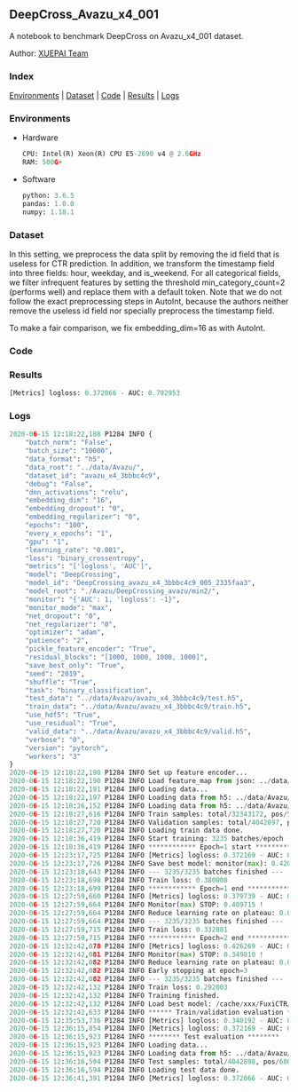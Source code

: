 ## DeepCross_Avazu_x4_001

A notebook to benchmark DeepCross on Avazu_x4_001 dataset.

Author: [XUEPAI Team](https://github.com/xue-pai)


### Index
[Environments](#Environments) | [Dataset](#Dataset) | [Code](#Code) | [Results](#Results) | [Logs](#Logs)

### Environments
+ Hardware

  ```python
  CPU: Intel(R) Xeon(R) CPU E5-2690 v4 @ 2.6GHz
  RAM: 500G+
  ```
+ Software

  ```python
  python: 3.6.5
  pandas: 1.0.0
  numpy: 1.18.1
  ```

### Dataset
In this setting, we preprocess the data split by removing the id field that is useless for CTR prediction. In addition, we transform the timestamp field into three fields: hour, weekday, and is_weekend. For all categorical fields, we filter infrequent features by setting the threshold min_category_count=2 (performs well) and replace them with a default <OOV> token. Note that we do not follow the exact preprocessing steps in AutoInt, because the authors neither remove the useless id field nor specially preprocess the timestamp field.

To make a fair comparison, we fix embedding_dim=16 as with AutoInt.


### Code




### Results
```python
[Metrics] logloss: 0.372066 - AUC: 0.792953
```


### Logs
```python
2020-06-15 12:18:22,188 P1284 INFO {
    "batch_norm": "False",
    "batch_size": "10000",
    "data_format": "h5",
    "data_root": "../data/Avazu/",
    "dataset_id": "avazu_x4_3bbbc4c9",
    "debug": "False",
    "dnn_activations": "relu",
    "embedding_dim": "16",
    "embedding_dropout": "0",
    "embedding_regularizer": "0",
    "epochs": "100",
    "every_x_epochs": "1",
    "gpu": "1",
    "learning_rate": "0.001",
    "loss": "binary_crossentropy",
    "metrics": "['logloss', 'AUC']",
    "model": "DeepCrossing",
    "model_id": "DeepCrossing_avazu_x4_3bbbc4c9_005_2335faa3",
    "model_root": "./Avazu/DeepCrossing_avazu/min2/",
    "monitor": "{'AUC': 1, 'logloss': -1}",
    "monitor_mode": "max",
    "net_dropout": "0",
    "net_regularizer": "0",
    "optimizer": "adam",
    "patience": "2",
    "pickle_feature_encoder": "True",
    "residual_blocks": "[1000, 1000, 1000, 1000]",
    "save_best_only": "True",
    "seed": "2019",
    "shuffle": "True",
    "task": "binary_classification",
    "test_data": "../data/Avazu/avazu_x4_3bbbc4c9/test.h5",
    "train_data": "../data/Avazu/avazu_x4_3bbbc4c9/train.h5",
    "use_hdf5": "True",
    "use_residual": "True",
    "valid_data": "../data/Avazu/avazu_x4_3bbbc4c9/valid.h5",
    "verbose": "0",
    "version": "pytorch",
    "workers": "3"
}
2020-06-15 12:18:22,190 P1284 INFO Set up feature encoder...
2020-06-15 12:18:22,190 P1284 INFO Load feature_map from json: ../data/Avazu/avazu_x4_3bbbc4c9/feature_map.json
2020-06-15 12:18:22,191 P1284 INFO Loading data...
2020-06-15 12:18:22,197 P1284 INFO Loading data from h5: ../data/Avazu/avazu_x4_3bbbc4c9/train.h5
2020-06-15 12:18:26,152 P1284 INFO Loading data from h5: ../data/Avazu/avazu_x4_3bbbc4c9/valid.h5
2020-06-15 12:18:27,616 P1284 INFO Train samples: total/32343172, pos/5492052, neg/26851120, ratio/16.98%
2020-06-15 12:18:27,720 P1284 INFO Validation samples: total/4042897, pos/686507, neg/3356390, ratio/16.98%
2020-06-15 12:18:27,720 P1284 INFO Loading train data done.
2020-06-15 12:18:36,419 P1284 INFO Start training: 3235 batches/epoch
2020-06-15 12:18:36,419 P1284 INFO ************ Epoch=1 start ************
2020-06-15 12:23:17,725 P1284 INFO [Metrics] logloss: 0.372169 - AUC: 0.792766
2020-06-15 12:23:17,726 P1284 INFO Save best model: monitor(max): 0.420597
2020-06-15 12:23:18,643 P1284 INFO --- 3235/3235 batches finished ---
2020-06-15 12:23:18,698 P1284 INFO Train loss: 0.380008
2020-06-15 12:23:18,699 P1284 INFO ************ Epoch=1 end ************
2020-06-15 12:27:59,660 P1284 INFO [Metrics] logloss: 0.379739 - AUC: 0.789453
2020-06-15 12:27:59,664 P1284 INFO Monitor(max) STOP: 0.409715 !
2020-06-15 12:27:59,664 P1284 INFO Reduce learning rate on plateau: 0.000100
2020-06-15 12:27:59,664 P1284 INFO --- 3235/3235 batches finished ---
2020-06-15 12:27:59,715 P1284 INFO Train loss: 0.332881
2020-06-15 12:27:59,715 P1284 INFO ************ Epoch=2 end ************
2020-06-15 12:32:42,078 P1284 INFO [Metrics] logloss: 0.426269 - AUC: 0.776080
2020-06-15 12:32:42,081 P1284 INFO Monitor(max) STOP: 0.349810 !
2020-06-15 12:32:42,082 P1284 INFO Reduce learning rate on plateau: 0.000010
2020-06-15 12:32:42,082 P1284 INFO Early stopping at epoch=3
2020-06-15 12:32:42,082 P1284 INFO --- 3235/3235 batches finished ---
2020-06-15 12:32:42,132 P1284 INFO Train loss: 0.292803
2020-06-15 12:32:42,132 P1284 INFO Training finished.
2020-06-15 12:32:42,132 P1284 INFO Load best model: /cache/xxx/FuxiCTR/benchmarks/Avazu/DeepCrossing_avazu/min2/avazu_x4_3bbbc4c9/DeepCrossing_avazu_x4_3bbbc4c9_005_2335faa3_model.ckpt
2020-06-15 12:32:42,633 P1284 INFO ****** Train/validation evaluation ******
2020-06-15 12:35:53,736 P1284 INFO [Metrics] logloss: 0.340192 - AUC: 0.844455
2020-06-15 12:36:15,854 P1284 INFO [Metrics] logloss: 0.372169 - AUC: 0.792766
2020-06-15 12:36:15,923 P1284 INFO ******** Test evaluation ********
2020-06-15 12:36:15,923 P1284 INFO Loading data...
2020-06-15 12:36:15,923 P1284 INFO Loading data from h5: ../data/Avazu/avazu_x4_3bbbc4c9/test.h5
2020-06-15 12:36:16,594 P1284 INFO Test samples: total/4042898, pos/686507, neg/3356391, ratio/16.98%
2020-06-15 12:36:16,594 P1284 INFO Loading test data done.
2020-06-15 12:36:41,391 P1284 INFO [Metrics] logloss: 0.372066 - AUC: 0.792953


```
